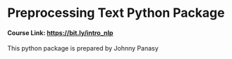 # Preprocessing Text Python Package

#### Course Link: https://bit.ly/intro_nlp

This python package is prepared by Johnny Panasy